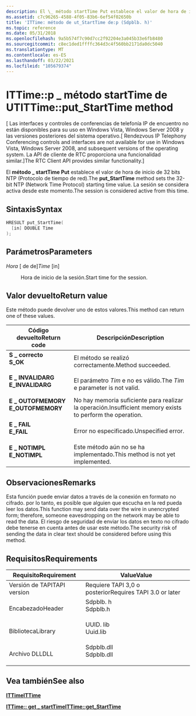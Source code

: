 ```yaml
---
description: El \_ método startTime Put establece el valor de hora de inicio de 32 bits NTP (Protocolo de tiempo de red). La sesión se considera activa desde este momento.
ms.assetid: c7c96265-4588-4f05-83b6-6ef54f02650b
title: 'ITTime: método de ut_StartTime de:p (Sdpblb. h)'
ms.topic: reference
ms.date: 05/31/2018
ms.openlocfilehash: 9a5b574f7c90d7cc2f92204e3a045b33e6fb8480
ms.sourcegitcommit: c8ec1ded1ffffc364d3c4f560bb2171da0dc5040
ms.translationtype: MT
ms.contentlocale: es-ES
ms.lasthandoff: 03/22/2021
ms.locfileid: "105679374"
---
```

# <a name="ittimeput_starttime-method"></a><span data-ttu-id="c69b6-104">ITTime::p \_ método startTime de UT</span><span class="sxs-lookup"><span data-stu-id="c69b6-104">ITTime::put\_StartTime method</span></span>

<span data-ttu-id="c69b6-105">\[ Las interfaces y controles de conferencias de telefonía IP de encuentro no están disponibles para su uso en Windows Vista, Windows Server 2008 y las versiones posteriores del sistema operativo.</span><span class="sxs-lookup"><span data-stu-id="c69b6-105">\[ Rendezvous IP Telephony Conferencing controls and interfaces are not available for use in Windows Vista, Windows Server 2008, and subsequent versions of the operating system.</span></span> <span data-ttu-id="c69b6-106">La API de cliente de RTC proporciona una funcionalidad similar.\]</span><span class="sxs-lookup"><span data-stu-id="c69b6-106">The RTC Client API provides similar functionality.\]</span></span>

<span data-ttu-id="c69b6-107">El **método \_ startTime Put** establece el valor de hora de inicio de 32 bits NTP (Protocolo de tiempo de red).</span><span class="sxs-lookup"><span data-stu-id="c69b6-107">The **put\_StartTime** method sets the 32-bit NTP (Network Time Protocol) starting time value.</span></span> <span data-ttu-id="c69b6-108">La sesión se considera activa desde este momento.</span><span class="sxs-lookup"><span data-stu-id="c69b6-108">The session is considered active from this time.</span></span>

## <a name="syntax"></a><span data-ttu-id="c69b6-109">Sintaxis</span><span class="sxs-lookup"><span data-stu-id="c69b6-109">Syntax</span></span>


```C++
HRESULT put_StartTime(
  [in] DOUBLE Time
);
```



## <a name="parameters"></a><span data-ttu-id="c69b6-110">Parámetros</span><span class="sxs-lookup"><span data-stu-id="c69b6-110">Parameters</span></span>

<dl> <dt>

<span data-ttu-id="c69b6-111">*Hora* \[ de de\]</span><span class="sxs-lookup"><span data-stu-id="c69b6-111">*Time* \[in\]</span></span>
</dt> <dd>

<span data-ttu-id="c69b6-112">Hora de inicio de la sesión.</span><span class="sxs-lookup"><span data-stu-id="c69b6-112">Start time for the session.</span></span>

</dd> </dl>

## <a name="return-value"></a><span data-ttu-id="c69b6-113">Valor devuelto</span><span class="sxs-lookup"><span data-stu-id="c69b6-113">Return value</span></span>

<span data-ttu-id="c69b6-114">Este método puede devolver uno de estos valores.</span><span class="sxs-lookup"><span data-stu-id="c69b6-114">This method can return one of these values.</span></span>



| <span data-ttu-id="c69b6-115">Código devuelto</span><span class="sxs-lookup"><span data-stu-id="c69b6-115">Return code</span></span>                                                                                   | <span data-ttu-id="c69b6-116">Descripción</span><span class="sxs-lookup"><span data-stu-id="c69b6-116">Description</span></span>                                                     |
|-----------------------------------------------------------------------------------------------|-----------------------------------------------------------------|
| <dl> <span data-ttu-id="c69b6-117"><dt>**S \_ correcto**</dt></span><span class="sxs-lookup"><span data-stu-id="c69b6-117"><dt>**S\_OK**</dt></span></span> </dl>          | <span data-ttu-id="c69b6-118">El método se realizó correctamente.</span><span class="sxs-lookup"><span data-stu-id="c69b6-118">Method succeeded.</span></span><br/>                                    |
| <dl> <span data-ttu-id="c69b6-119"><dt>**E \_ INVALIDARG**</dt></span><span class="sxs-lookup"><span data-stu-id="c69b6-119"><dt>**E\_INVALIDARG**</dt></span></span> </dl>  | <span data-ttu-id="c69b6-120">El parámetro *Tim* e no es válido.</span><span class="sxs-lookup"><span data-stu-id="c69b6-120">The *Tim* e parameter is not valid.</span></span><br/>                   |
| <dl> <span data-ttu-id="c69b6-121"><dt>**E \_ OUTOFMEMORY**</dt></span><span class="sxs-lookup"><span data-stu-id="c69b6-121"><dt>**E\_OUTOFMEMORY**</dt></span></span> </dl> | <span data-ttu-id="c69b6-122">No hay memoria suficiente para realizar la operación.</span><span class="sxs-lookup"><span data-stu-id="c69b6-122">Insufficient memory exists to perform the operation.</span></span><br/> |
| <dl> <span data-ttu-id="c69b6-123"><dt>**E \_ FAIL**</dt></span><span class="sxs-lookup"><span data-stu-id="c69b6-123"><dt>**E\_FAIL**</dt></span></span> </dl>        | <span data-ttu-id="c69b6-124">Error no especificado.</span><span class="sxs-lookup"><span data-stu-id="c69b6-124">Unspecified error.</span></span><br/>                                   |
| <dl> <span data-ttu-id="c69b6-125"><dt>**E \_ NOTIMPL**</dt></span><span class="sxs-lookup"><span data-stu-id="c69b6-125"><dt>**E\_NOTIMPL**</dt></span></span> </dl>     | <span data-ttu-id="c69b6-126">Este método aún no se ha implementado.</span><span class="sxs-lookup"><span data-stu-id="c69b6-126">This method is not yet implemented.</span></span><br/>                  |



 

## <a name="remarks"></a><span data-ttu-id="c69b6-127">Observaciones</span><span class="sxs-lookup"><span data-stu-id="c69b6-127">Remarks</span></span>

<span data-ttu-id="c69b6-128">Esta función puede enviar datos a través de la conexión en formato no cifrado. por lo tanto, es posible que alguien que escucha en la red pueda leer los datos.</span><span class="sxs-lookup"><span data-stu-id="c69b6-128">This function may send data over the wire in unencrypted form; therefore, someone eavesdropping on the network may be able to read the data.</span></span> <span data-ttu-id="c69b6-129">El riesgo de seguridad de enviar los datos en texto no cifrado debe tenerse en cuenta antes de usar este método.</span><span class="sxs-lookup"><span data-stu-id="c69b6-129">The security risk of sending the data in clear text should be considered before using this method.</span></span>

## <a name="requirements"></a><span data-ttu-id="c69b6-130">Requisitos</span><span class="sxs-lookup"><span data-stu-id="c69b6-130">Requirements</span></span>



| <span data-ttu-id="c69b6-131">Requisito</span><span class="sxs-lookup"><span data-stu-id="c69b6-131">Requirement</span></span> | <span data-ttu-id="c69b6-132">Value</span><span class="sxs-lookup"><span data-stu-id="c69b6-132">Value</span></span> |
|-------------------------|---------------------------------------------------------------------------------------|
| <span data-ttu-id="c69b6-133">Versión de TAPI</span><span class="sxs-lookup"><span data-stu-id="c69b6-133">TAPI version</span></span><br/> | <span data-ttu-id="c69b6-134">Requiere TAPI 3,0 o posterior</span><span class="sxs-lookup"><span data-stu-id="c69b6-134">Requires TAPI 3.0 or later</span></span><br/>                                                 |
| <span data-ttu-id="c69b6-135">Encabezado</span><span class="sxs-lookup"><span data-stu-id="c69b6-135">Header</span></span><br/>       | <dl> <span data-ttu-id="c69b6-136"><dt>Sdpblb. h</dt></span><span class="sxs-lookup"><span data-stu-id="c69b6-136"><dt>Sdpblb.h</dt></span></span> </dl>   |
| <span data-ttu-id="c69b6-137">Biblioteca</span><span class="sxs-lookup"><span data-stu-id="c69b6-137">Library</span></span><br/>      | <dl> <span data-ttu-id="c69b6-138"><dt>UUID. lib</dt></span><span class="sxs-lookup"><span data-stu-id="c69b6-138"><dt>Uuid.lib</dt></span></span> </dl>   |
| <span data-ttu-id="c69b6-139">Archivo DLL</span><span class="sxs-lookup"><span data-stu-id="c69b6-139">DLL</span></span><br/>          | <dl> <span data-ttu-id="c69b6-140"><dt>Sdpblb.dll</dt></span><span class="sxs-lookup"><span data-stu-id="c69b6-140"><dt>Sdpblb.dll</dt></span></span> </dl> |



## <a name="see-also"></a><span data-ttu-id="c69b6-141">Vea también</span><span class="sxs-lookup"><span data-stu-id="c69b6-141">See also</span></span>

<dl> <dt>

[<span data-ttu-id="c69b6-142">**ITTime**</span><span class="sxs-lookup"><span data-stu-id="c69b6-142">**ITTime**</span></span>](ittime.md)
</dt> <dt>

[<span data-ttu-id="c69b6-143">**ITTime:: get \_ startTime**</span><span class="sxs-lookup"><span data-stu-id="c69b6-143">**ITTime::get\_StartTime**</span></span>](ittime-get-starttime.md)
</dt> </dl>

 

 




